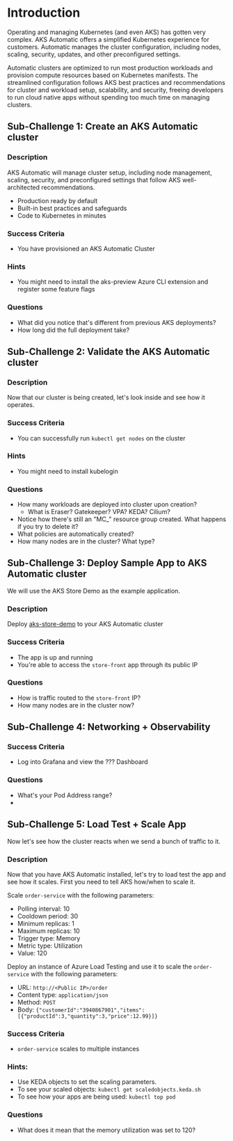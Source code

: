 # Introduction

Operating and managing Kubernetes (and even AKS) has gotten very complex. AKS Automatic offers a simplified Kubernetes experience for customers. Automatic manages the cluster configuration, including nodes, scaling, security, updates, and other preconfigured settings.

Automatic clusters are optimized to run most production workloads and provision compute resources based on Kubernetes manifests. The streamlined configuration follows AKS best practices and recommendations for cluster and workload setup, scalability, and security, freeing developers to run cloud native apps without spending too much time on managing clusters.

## Sub-Challenge 1: Create an AKS Automatic cluster

### Description

AKS Automatic will manage cluster setup, including node management, scaling, security, and preconfigured settings that follow AKS well-architected recommendations.

- Production ready by default
- Built-in best practices and safeguards
- Code to Kubernetes in minutes

### Success Criteria

- You have provisioned an AKS Automatic Cluster

### Hints

- You might need to install the aks-preview Azure CLI extension and register some feature flags

### Questions

- What did you notice that's different from previous AKS deployments?
- How long did the full deployment take?

## Sub-Challenge 2: Validate the AKS Automatic cluster

### Description

Now that our cluster is being created, let's look inside and see how it operates.

### Success Criteria

- You can successfully run `kubectl get nodes` on the cluster

### Hints

- You might need to install kubelogin

### Questions

- How many workloads are deployed into cluster upon creation?
    - What is Eraser? Gatekeeper? VPA? KEDA? Cilium?
- Notice how there's still an "MC_" resource group created. What happens if you try to delete it?
- What policies are automatically created?
- How many nodes are in the cluster? What type?

## Sub-Challenge 3: Deploy Sample App to AKS Automatic cluster

We will use the AKS Store Demo as the example application.

### Description

Deploy [aks-store-demo](https://github.com/Azure-Samples/aks-store-demo) to your AKS Automatic cluster

### Success Criteria

- The app is up and running
- You're able to access the `store-front` app through its public IP

### Questions

- How is traffic routed to the `store-front` IP?
- How many nodes are in the cluster now?

## Sub-Challenge 4: Networking + Observability

### Success Criteria

- Log into Grafana and view the ??? Dashboard

### Questions

- What's your Pod Address range?
- 

## Sub-Challenge 5: Load Test + Scale App

Now let's see how the cluster reacts when we send a bunch of traffic to it.

### Description

Now that you have AKS Automatic installed, let's try to load test the app and see how it scales.  First you need to tell AKS how/when to scale it.

Scale  `order-service` with the following parameters:

- Polling interval: 10
- Cooldown period: 30
- Minimum replicas: 1
- Maximum replicas: 10
- Trigger type: Memory
- Metric type: Utilization
- Value: 120

Deploy an instance of Azure Load Testing and use it to scale the `order-service`  with the following parameters:

- URL: `http://<Public IP>/order`
- Content type: `application/json`
- Method: `POST`
- Body: `{"customerId":"3940867901","items":[{"productId":3,"quantity":3,"price":12.99}]}`

### Success Criteria

- `order-service` scales to multiple instances

### Hints:

- Use KEDA objects to set the scaling parameters.
- To see your scaled objects: `kubectl get scaledobjects.keda.sh`
- To see how your apps are being used: `kubectl top pod`

### Questions

- What does it mean that the memory utilization was set to 120?